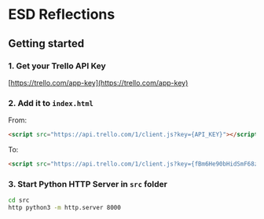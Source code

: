 # ESD Reflections

## Getting started

### 1. Get your Trello API Key
[https://trello.com/app-key](https://trello.com/app-key)

### 2. Add it to `index.html`
From:
```html
<script src="https://api.trello.com/1/client.js?key={API_KEY}"></script>
```

To:
```html
<script src="https://api.trello.com/1/client.js?key={fBm6He90bHidSmF68z82e07XbpElY6tB}"></script>
```

### 3. Start Python HTTP Server in `src` folder
```sh
cd src
http python3 -m http.server 8000
```